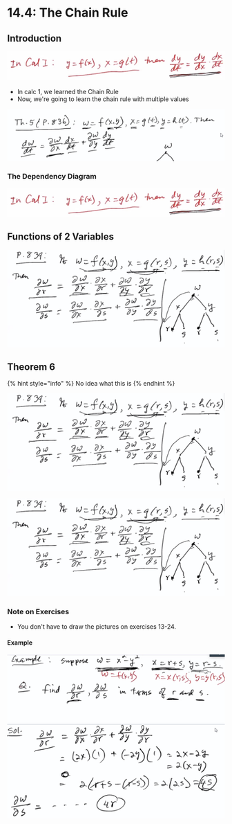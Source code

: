 # 14.4: The Chain Rule

## Introduction

![Calc 1 Chain Rule](../../../.gitbook/assets/image%20%28379%29.png)

* In calc 1, we learned the Chain Rule
* Now, we're going to learn the chain rule with multiple values

![](../../../.gitbook/assets/image%20%28378%29.png)

### The Dependency Diagram

![](../../../.gitbook/assets/image%20%28380%29.png)

## Functions of 2 Variables

![](../../../.gitbook/assets/image%20%28377%29.png)

## Theorem 6

{% hint style="info" %}
No idea what this is
{% endhint %}

![](../../../.gitbook/assets/image%20%28388%29.png)

![](../../../.gitbook/assets/image%20%28376%29.png)

### Note on Exercises

* You don't have to draw the pictures on exercises 13-24. 

#### Example

![](../../../.gitbook/assets/image%20%28386%29.png)





